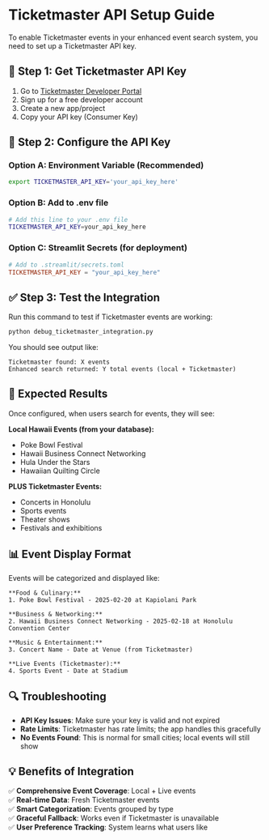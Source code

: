 # Ticketmaster API Setup Guide

To enable Ticketmaster events in your enhanced event search system, you need to set up a Ticketmaster API key.

## 🎫 **Step 1: Get Ticketmaster API Key**

1. Go to [Ticketmaster Developer Portal](https://developer.ticketmaster.com/)
2. Sign up for a free developer account
3. Create a new app/project
4. Copy your API key (Consumer Key)

## 🔧 **Step 2: Configure the API Key**

### Option A: Environment Variable (Recommended)
```bash
export TICKETMASTER_API_KEY='your_api_key_here'
```

### Option B: Add to .env file
```bash
# Add this line to your .env file
TICKETMASTER_API_KEY=your_api_key_here
```

### Option C: Streamlit Secrets (for deployment)
```toml
# Add to .streamlit/secrets.toml
TICKETMASTER_API_KEY = "your_api_key_here"
```

## ✅ **Step 3: Test the Integration**

Run this command to test if Ticketmaster events are working:

```bash
python debug_ticketmaster_integration.py
```

You should see output like:
```
Ticketmaster found: X events
Enhanced search returned: Y total events (local + Ticketmaster)
```

## 🌟 **Expected Results**

Once configured, when users search for events, they will see:

**Local Hawaii Events (from your database):**
- Poke Bowl Festival
- Hawaii Business Connect Networking  
- Hula Under the Stars
- Hawaiian Quilting Circle

**PLUS Ticketmaster Events:**
- Concerts in Honolulu
- Sports events
- Theater shows
- Festivals and exhibitions

## 📊 **Event Display Format**

Events will be categorized and displayed like:

```
**Food & Culinary:**
1. Poke Bowl Festival - 2025-02-20 at Kapiolani Park

**Business & Networking:**
2. Hawaii Business Connect Networking - 2025-02-18 at Honolulu Convention Center

**Music & Entertainment:**
3. Concert Name - Date at Venue (from Ticketmaster)

**Live Events (Ticketmaster):**
4. Sports Event - Date at Stadium
```

## 🔍 **Troubleshooting**

- **API Key Issues**: Make sure your key is valid and not expired
- **Rate Limits**: Ticketmaster has rate limits; the app handles this gracefully
- **No Events Found**: This is normal for small cities; local events will still show

## 💡 **Benefits of Integration**

✅ **Comprehensive Event Coverage**: Local + Live events  
✅ **Real-time Data**: Fresh Ticketmaster events  
✅ **Smart Categorization**: Events grouped by type  
✅ **Graceful Fallback**: Works even if Ticketmaster is unavailable  
✅ **User Preference Tracking**: System learns what users like 